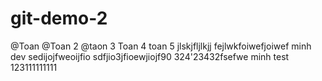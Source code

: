 # git-demo-2
@Toan 
@Toan 2
@taon 3
Toan 4
toan 5
jlskjfljlkjj
fejlwkfoiwefjoiwef
minh dev
sedijojfweoijfio 
sdfjio3jfioewjiojf90
324'23432fsefwe
minh test
123111111111
